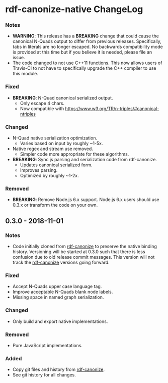 # rdf-canonize-native ChangeLog

### Notes
- **WARNING**: This release has a **BREAKING** change that could cause the
  canonical N-Quads output to differ from previous releases. Specifically, tabs
  in literals are no longer escaped. No backwards compatibility mode is
  provided at this time but if you believe it is needed, please file an issue.
- The code changed to not use C++11 functions. This now allows users of
  Travis-CI to not have to specifically upgrade the C++ compiler to use this
  module.

### Fixed
- **BREAKING**: N-Quad canonical serialized output.
  - Only escape 4 chars.
  - Now compatible with https://www.w3.org/TR/n-triples/#canonical-ntriples

### Changed
- N-Quad native serialization optimization.
  - Varies based on input by roughly ~1-5x.
- Native regex and stream use removed.
  - Simpler code more appropriate for these algorithms.
- **BREAKING**: Sync js parsing and serialization code from rdf-canonize.
  - Updates canonical serialized form.
  - Improves parsing.
  - Optimized by roughly ~1-2x.

### Removed
- **BREAKING**: Remove Node.js 6.x support.  Node.js 6.x users should use 0.3.x
  or transform the code on your own.

## 0.3.0 - 2018-11-01

### Notes
- Code initially cloned from [rdf-canonize][] to preserve the native binding
  history. Versioning will be started at 0.3.0 such that there is less
  confusion due to old release commit messages. This version will not track
  the [rdf-canonize][] versions going forward.

### Fixed
- Accept N-Quads upper case language tag.
- Improve acceptable N-Quads blank node labels.
- Missing space in named graph serialization.

### Changed
- Only build and export native implementations.

### Removed
- Pure JavaScript implementations.

### Added
- Copy git files and history from [rdf-canonize][].
- See git history for all changes.

[jsonld.js]: https://github.com/digitalbazaar/jsonld.js
[rdf-canonize]: https://github.com/digitalbazaar/rdf-canonize

